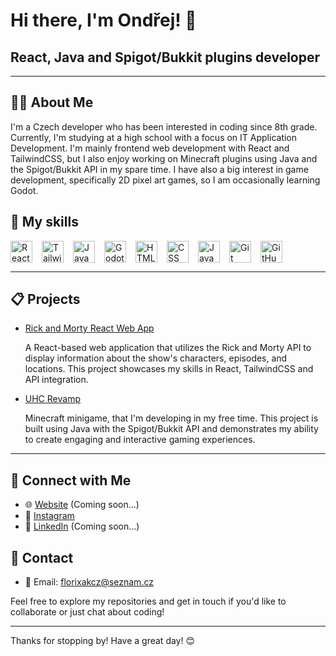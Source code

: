 
# Hi there, I'm Ondřej! 👋
## React, Java and Spigot/Bukkit plugins developer

---

## 👨‍💻 About Me

I'm a Czech developer who has been interested in coding since 8th grade. Currently, I'm studying at a high school with a focus on IT Application Development. 
I'm mainly frontend web development with React and TailwindCSS, but I also enjoy working on Minecraft plugins using Java and the Spigot/Bukkit API in my spare time. 
I have also a big interest in game development, specifically 2D pixel art games, so I am occasionally learning Godot.

## 💪 My skills

<div style="display:flex">
  <img alt="React" width="35px" style="padding-right:15px;" src="https://cdn.jsdelivr.net/gh/devicons/devicon/icons/react/react-original.svg" />
  <img alt="TailwindCSS" width="35px" style="padding-right:15px;" src="https://cdn.jsdelivr.net/gh/devicons/devicon@latest/icons/tailwindcss/tailwindcss-original.svg" />
  <img alt="Java" width="35px" style="padding-right:15px;" src="https://cdn.jsdelivr.net/gh/devicons/devicon/icons/java/java-original.svg"/>
  <img alt="Godot" width="35px" style="padding-right:15px;" src="https://cdn.jsdelivr.net/gh/devicons/devicon@latest/icons/godot/godot-original.svg" />
  <img alt="HTML" width="35px" style="padding-right:15px;" src="https://cdn.jsdelivr.net/gh/devicons/devicon/icons/html5/html5-plain.svg" />
  <img alt="CSS" width="35px" style="padding-right:15px;" src="https://cdn.jsdelivr.net/gh/devicons/devicon/icons/css3/css3-plain.svg" />
  <img alt="JavaScript" width="35px" style="padding-right:15px;" src="https://cdn.jsdelivr.net/gh/devicons/devicon/icons/javascript/javascript-plain.svg" />
  <img alt="Git" width="35px" style="padding-right:15px;" src="https://cdn.jsdelivr.net/gh/devicons/devicon/icons/git/git-original.svg" />
  <img alt="GitHub" width="35px" style="padding-right:15px;" src="https://cdn.jsdelivr.net/gh/devicons/devicon/icons/github/github-original.svg" />
</div>

---

## 📋 Projects

<ul>
  <li>
    <a href="https://github.com/florixak/RickAndMortyReactApp">Rick and Morty React Web App</a>
    <p>A React-based web application that utilizes the Rick and Morty API to display information about the show's characters, episodes, and locations. This project showcases my skills in React, TailwindCSS and API integration.</p>
  </li>
  <li>
    <a href="https://github.com/florixak/UHC-Revamp">UHC Revamp</a>
    <p>Minecraft minigame, that I'm developing in my free time. This project is built using Java with the Spigot/Bukkit API and demonstrates my ability to create engaging and interactive gaming experiences.</p>
  </li>
</ul>

---

## 💬 Connect with Me

<ul>
  <li>
    🌐 <a href="#" target="_blank">Website</a> (Coming soon...)
  </li>
  <li>
    📸 <a href="https://instagram.com/florixak" target="_blank">Instagram</a>
  </li>
  <li>
    💼 <a href="#" target="_blank">LinkedIn</a> (Coming soon...)
  </li>
</ul>

## 📱 Contact

- 📧 Email: florixakcz@seznam.cz

Feel free to explore my repositories and get in touch if you'd like to collaborate or just chat about coding!

---

Thanks for stopping by! Have a great day! 😊
